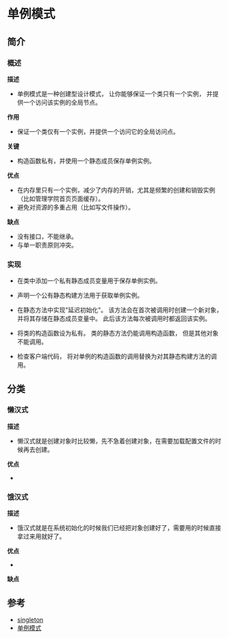 # 单例模式

## 简介

### 概述

**描述**

+ 单例模式是一种创建型设计模式， 让你能够保证一个类只有一个实例， 并提供一个访问该实例的全局节点。

**作用**

+ 保证一个类仅有一个实例，并提供一个访问它的全局访问点。

**关键**

+ 构造函数私有，并使用一个静态成员保存单例实例。

**优点**

+ 在内存里只有一个实例，减少了内存的开销，尤其是频繁的创建和销毁实例（比如管理学院首页页面缓存）。
+ 避免对资源的多重占用（比如写文件操作）。

**缺点**

+ 没有接口，不能继承。
+ 与单一职责原则冲突。

### 实现

+ 在类中添加一个私有静态成员变量用于保存单例实例。

+ 声明一个公有静态构建方法用于获取单例实例。

+ 在静态方法中实现"延迟初始化"。 该方法会在首次被调用时创建一个新对象， 并将其存储在静态成员变量中。 此后该方法每次被调用时都返回该实例。

+ 将类的构造函数设为私有。 类的静态方法仍能调用构造函数， 但是其他对象不能调用。

+ 检查客户端代码， 将对单例的构造函数的调用替换为对其静态构建方法的调用。

## 分类

### 懒汉式

**描述**

+ 懒汉式就是创建对象时比较懒，先不急着创建对象，在需要加载配置文件的时候再去创建。

**优点**

+ 

### 饿汉式

**描述**

+ 饿汉式就是在系统初始化的时候我们已经把对象创建好了，需要用的时候直接拿过来用就好了。

**优点**

+ 

**缺点**



## 参考

+ [singleton](https://refactoringguru.cn/design-patterns/singleton)
+ [单例模式](https://www.runoob.com/design-pattern/singleton-pattern.html)

